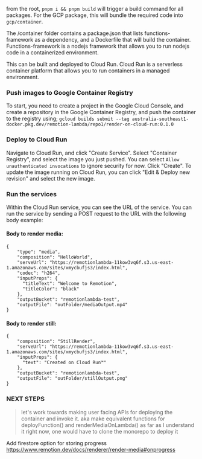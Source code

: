 from the root, `pnpm i && pnpm build` will trigger a build command for all packages. For the GCP package, this will bundle the required code into `gcp/container`.

The /container folder contains a package.json that lists functions-framework as a dependency, and a Dockerfile that will build the container. Functions-framework is a nodejs framework that allows you to run nodejs code in a containerized environment.

This can be built and deployed to Cloud Run. Cloud Run is a serverless container platform that allows you to run containers in a managed environment.

### Push images to Google Container Registry
To start, you need to create a project in the Google Cloud Console, and create a repository in the Google Container Registry, and push the container to the registry using;
`gcloud builds submit --tag australia-southeast1-docker.pkg.dev/remotion-lambda/repo1/render-on-cloud-run:0.1.0`

### Deploy to Cloud Run
Navigate to Cloud Run, and click "Create Service". Select "Container Registry", and select the image you just pushed. You can select `Allow unauthenticated invocations` to ignore security for now. Click "Create".
To update the image running on Cloud Run, you can click "Edit & Deploy new revision" and select the new image.

### Run the services
Within the Cloud Run service, you can see the URL of the service. You can run the service by sending a POST request to the URL with the following body example:

#### Body to render media:
```
{
    "type": "media",
    "composition": "HelloWorld",
    "serveUrl": "https://remotionlambda-11kow3vq6f.s3.us-east-1.amazonaws.com/sites/xmycbufjs3/index.html",
    "codec": "h264",
    "inputProps": {
      "titleText": "Welcome to Remotion",
      "titleColor": "black"
    },
    "outputBucket": "remotionlambda-test",
    "outputFile": "outFolder/mediaOutput.mp4"
}
```
#### Body to render still:
```
{
    "composition": "StillRender",
    "serveUrl": "https://remotionlambda-11kow3vq6f.s3.us-east-1.amazonaws.com/sites/xmycbufjs3/index.html",
    "inputProps": {
      "text": "Created on Cloud Run™️"
    },
    "outputBucket": "remotionlambda-test",
    "outputFile": "outFolder/stillOutput.png"
}
```


### NEXT STEPS
> let's work towards making user facing APIs for deploying the container and invoke it.
> aka make equivalent functions for deployFunction() and renderMediaOnLambda()
> as far as I understand it right now, one would have to clone the monorepo to deploy it

Add firestore option for storing progress
https://www.remotion.dev/docs/renderer/render-media#onprogress